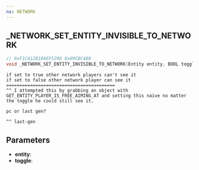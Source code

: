 ```yaml
---
ns: NETWORK
---
```

## _NETWORK_SET_ENTITY_INVISIBLE_TO_NETWORK

```c
// 0xF1CA12B18AEF5298 0x09CBC4B0
void _NETWORK_SET_ENTITY_INVISIBLE_TO_NETWORK(Entity entity, BOOL toggle);
```

```
if set to true other network players can't see it
if set to false other network player can see it
=========================================
^^ I attempted this by grabbing an object with GET_ENTITY_PLAYER_IS_FREE_AIMING_AT and setting this naive no matter the toggle he could still see it.

pc or last gen?

^^ last-gen
```

## Parameters
* **entity**:
* **toggle**:
